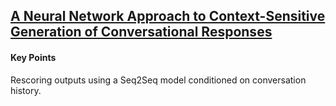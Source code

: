 
## [A Neural Network Approach to Context-Sensitive Generation of Conversational Responses](https://arxiv.org/abs/1506.06714)

#### Key Points

Rescoring outputs using a Seq2Seq model conditioned on conversation history. 
